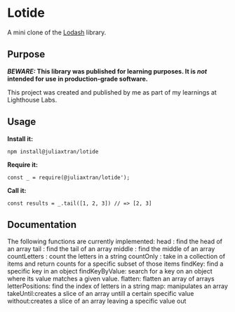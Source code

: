 # Lotide

A mini clone of the [Lodash](https://lodash.com) library.

## Purpose

**_BEWARE:_ This library was published for learning purposes. It is _not_ intended for use in production-grade software.**

This project was created and published by me as part of my learnings at Lighthouse Labs. 

## Usage

**Install it:**

`npm install@juliaxtran/lotide`

**Require it:**

`const _ = require(@juliaxtran/lotide');`

**Call it:**

`const results = _.tail([1, 2, 3]) // => [2, 3]`

## Documentation

The following functions are currently implemented:
head : find the head of an array 
  tail : find the tail of an array
  middle : find the middle of an array
  countLetters : count the letters in a string
  countOnly : take in a collection of items and return counts for a specific subset of those items
  findKey: find a specific key in an object
  findKeyByValue:  search for a key on an object where its value matches a given value.
  flatten: flatten an array of arrays
  letterPositions: find the index of letters in a string 
  map: manipulates an array 
  takeUntil:creates a slice of an array untill a certain specific value
  without:creates a slice of an array leaving a specific value out
